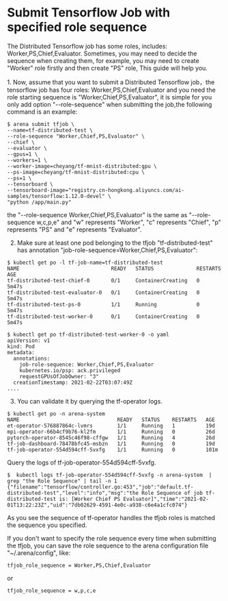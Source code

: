 # Submit Tensorflow Job with specified role sequence

The Distributed Tensorflow job has some roles, includes: Worker,PS,Chief,Evaluator. Sometimes, you may need to decide the sequence when creating them, for example, you may need to create "Worker" role firstly and then create "PS" role, This guide will help you.

1\. Now, assume that you want to submit a Distributed Tensorflow job，the tensorflow job has four roles: Worker,PS,Chief,Evaluator and you need the role starting sequence is "Worker,Chief,PS,Evaluator", it is simple for you only add option "--role-sequence" when submitting the job,the following command is an example:

```
$ arena submit tfjob \
--name=tf-distributed-test \
--role-sequence "Worker,Chief,PS,Evaluator" \
--chief \
--evaluator \
--gpus=1 \
--workers=1 \
--worker-image=cheyang/tf-mnist-distributed:gpu \
--ps-image=cheyang/tf-mnist-distributed:cpu \
--ps=1 \
--tensorboard \
--tensorboard-image="registry.cn-hongkong.aliyuncs.com/ai-samples/tensorflow:1.12.0-devel" \
"python /app/main.py"
```

the "--role-sequence Worker,Chief,PS,Evaluator" is the same as "--role-sequence w,c,p,e" and "w" represents "Worker", "c" represents "Chief", "p" represents "PS" and "e" represents "Evaluator". 

2. Make sure at least one pod belonging to the tfjob "tf-distributed-test" has annotation "job-role-sequence=Worker,Chief,PS,Evaluator":

```
$ kubectl get po -l tf-job-name=tf-distributed-test
NAME                              READY   STATUS              RESTARTS   AGE
tf-distributed-test-chief-0       0/1     ContainerCreating   0          5m47s
tf-distributed-test-evaluator-0   0/1     ContainerCreating   0          5m47s
tf-distributed-test-ps-0          1/1     Running             0          5m47s
tf-distributed-test-worker-0      0/1     ContainerCreating   0          5m47s

$ kubectl get po tf-distributed-test-worker-0 -o yaml
apiVersion: v1
kind: Pod
metadata:
  annotations:
    job-role-sequence: Worker,Chief,PS,Evaluator
    kubernetes.io/psp: ack.privileged
    requestGPUsOfJobOwner: "3"
  creationTimestamp: 2021-02-22T03:07:49Z
....

```

3. You can validate it by querying the tf-operator logs.

```
$ kubectl get po -n arena-system
NAME                                READY   STATUS    RESTARTS   AGE
et-operator-576887864c-lvmrs        1/1     Running   1          19d
mpi-operator-66b4cf9b76-kl2fm       1/1     Running   0          26d
pytorch-operator-8545c46f98-cffgw   1/1     Running   4          26d
tf-job-dashboard-78478bfc45-msbzn   1/1     Running   0          19d
tf-job-operator-554d594cff-5vxfg    1/1     Running   0          101m
```

Query the logs of tf-job-operator-554d594cff-5vxfg.

```
$  kubectl logs tf-job-operator-554d594cff-5vxfg -n arena-system  | grep "the Role Sequence" | tail -n 1
{"filename":"tensorflow/controller.go:453","job":"default.tf-distributed-test","level":"info","msg":"the Role Sequence of job tf-distributed-test is: [Worker Chief PS Evaluator]","time":"2021-02-01T13:22:23Z","uid":"7db02629-4591-4e0c-a938-c6e4a1cfc074"}
```


As you see the sequence of tf-operator handles the tfjob roles is matched the sequence you specified.

If you don't want to specify the role sequence every time when submitting the tfjob, you can save the role sequence to the arena configuration file "~/.arena/config", like: 

```
tfjob_role_sequence = Worker,PS,Chief,Evaluator
```

or 

```
tfjob_role_sequence = w,p,c,e
```
